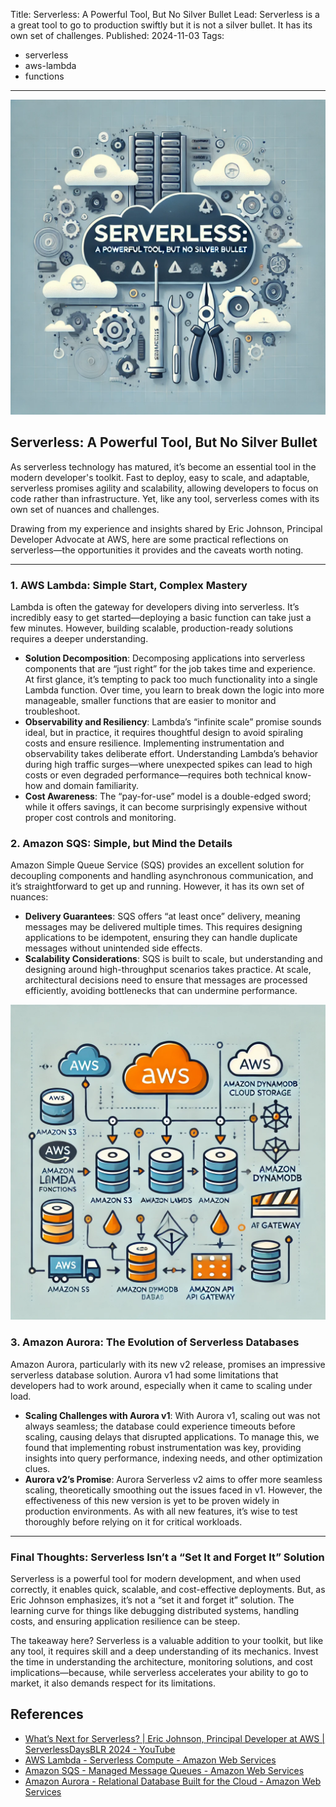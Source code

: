Title: Serverless: A Powerful Tool, But No Silver Bullet
Lead: Serverless is a a great tool to go to production swiftly but it is not a silver bullet. It has its own set of challenges.
Published: 2024-11-03
Tags:

- serverless
- aws-lambda
- functions

---

![Title](images/serverless-title.png)

## Serverless: A Powerful Tool, But No Silver Bullet

As serverless technology has matured, it’s become an essential tool in the modern developer's toolkit. Fast to deploy, easy to scale, and adaptable, serverless promises agility and scalability, allowing developers to focus on code rather than infrastructure. Yet, like any tool, serverless comes with its own set of nuances and challenges.

Drawing from my experience and insights shared by Eric Johnson, Principal Developer Advocate at AWS, here are some practical reflections on serverless—the opportunities it provides and the caveats worth noting.

---

### 1. AWS Lambda: Simple Start, Complex Mastery

Lambda is often the gateway for developers diving into serverless. It’s incredibly easy to get started—deploying a basic function can take just a few minutes. However, building scalable, production-ready solutions requires a deeper understanding.

- **Solution Decomposition**: Decomposing applications into serverless components that are “just right” for the job takes time and experience. At first glance, it’s tempting to pack too much functionality into a single Lambda function. Over time, you learn to break down the logic into more manageable, smaller functions that are easier to monitor and troubleshoot.
- **Observability and Resiliency**: Lambda’s “infinite scale” promise sounds ideal, but in practice, it requires thoughtful design to avoid spiraling costs and ensure resilience. Implementing instrumentation and observability takes deliberate effort. Understanding Lambda’s behavior during high traffic surges—where unexpected spikes can lead to high costs or even degraded performance—requires both technical know-how and domain familiarity.
- **Cost Awareness**: The “pay-for-use” model is a double-edged sword; while it offers savings, it can become surprisingly expensive without proper cost controls and monitoring.

### 2. Amazon SQS: Simple, but Mind the Details

Amazon Simple Queue Service (SQS) provides an excellent solution for decoupling components and handling asynchronous communication, and it’s straightforward to get up and running. However, it has its own set of nuances:

- **Delivery Guarantees**: SQS offers “at least once” delivery, meaning messages may be delivered multiple times. This requires designing applications to be idempotent, ensuring they can handle duplicate messages without unintended side effects.
- **Scalability Considerations**: SQS is built to scale, but understanding and designing around high-throughput scenarios takes practice. At scale, architectural decisions need to ensure that messages are processed efficiently, avoiding bottlenecks that can undermine performance.

![Architecture](images/AWS-serverless-arch.png)

### 3. Amazon Aurora: The Evolution of Serverless Databases

Amazon Aurora, particularly with its new v2 release, promises an impressive serverless database solution. Aurora v1 had some limitations that developers had to work around, especially when it came to scaling under load.

- **Scaling Challenges with Aurora v1**: With Aurora v1, scaling out was not always seamless; the database could experience timeouts before scaling, causing delays that disrupted applications. To manage this, we found that implementing robust instrumentation was key, providing insights into query performance, indexing needs, and other optimization clues.
- **Aurora v2’s Promise**: Aurora Serverless v2 aims to offer more seamless scaling, theoretically smoothing out the issues faced in v1. However, the effectiveness of this new version is yet to be proven widely in production environments. As with all new features, it’s wise to test thoroughly before relying on it for critical workloads.

---

### Final Thoughts: Serverless Isn’t a “Set It and Forget It” Solution

Serverless is a powerful tool for modern development, and when used correctly, it enables quick, scalable, and cost-effective deployments. But, as Eric Johnson emphasizes, it’s not a “set it and forget it” solution. The learning curve for things like debugging distributed systems, handling costs, and ensuring application resilience can be steep.

The takeaway here? Serverless is a valuable addition to your toolkit, but like any tool, it requires skill and a deep understanding of its mechanics. Invest the time in understanding the architecture, monitoring solutions, and cost implications—because, while serverless accelerates your ability to go to market, it also demands respect for its limitations.

## References

- [What’s Next for Serverless? | Eric Johnson, Principal Developer at AWS | ServerlessDaysBLR 2024 - YouTube](https://www.youtube.com/watch?v=r6D9AHNpZXg)
- [AWS Lambda - Serverless Compute - Amazon Web Services](https://aws.amazon.com/lambda/)
- [Amazon SQS - Managed Message Queues - Amazon Web Services](https://aws.amazon.com/sqs/)
- [Amazon Aurora - Relational Database Built for the Cloud - Amazon Web Services](https://aws.amazon.com/rds/aurora/)
